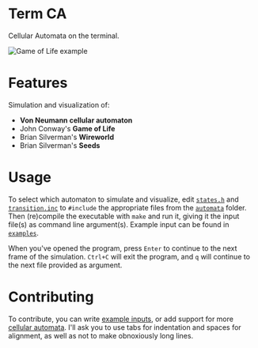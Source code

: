 # Term CA
Cellular Automata on the terminal.

![Game of Life example](https://masflam.com/static/termca-gol.gif)

# Features
Simulation and visualization of:
* **Von Neumann cellular automaton**
* John Conway's **Game of Life**
* Brian Silverman's **Wireworld**
* Brian Silverman's **Seeds**

# Usage
To select which automaton to simulate and visualize, edit [`states.h`](states.h) and [`transition.inc`](transition.inc) to `#include` the appropriate files from the [`automata`](autmata/) folder.
Then (re)compile the executable with `make` and run it, giving it the input file(s) as command line argument(s). Example input can be found in [`examples`](examples/).

When you've opened the program, press `Enter` to continue to the next frame of the simulation. `Ctrl+C` will exit the program, and `q` will continue to the next file provided as argument.

# Contributing
To contribute, you can write [example inputs](examples/), or add support for more [cellular automata](automata/). I'll ask you to use tabs for indentation and spaces for alignment, as well as not to make obnoxiously long lines.
